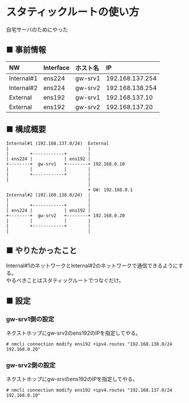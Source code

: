 # スタティックルートの使い方
自宅サーバのためにやった
## ■ 事前情報
|NW|Interface|ホスト名|IP|
|:---|:---|:---|:---|
|Internal#1|ens224|gw-srv1|192.168.137.254|
|Internal#2|ens224|gw-srv2|192.168.138.254|
|External|ens192|gw-srv1|192.168.137.10|
|External|ens192|gw-srv2|192.168.137.20|

## ■ 構成概要
```
Internal#1 (192.168.137.0/24)  External
|                              |
|        +------------+        |
| ens224 |            | ens192 |
+--------+  gw-srv1   +--------+ 192.168.0.10
|        |            |        |
|        +------------+        |
|                              |
                               |
                               + GW: 192.168.0.1
Internal#2 (192.168.138.0/24)  |
|                              |
|        +------------+        |
| ens224 |            | ens192 |
+--------+  gw-srv2   +--------+ 192.168.0.20
|        |            |        |
|        +------------+        |
|                              |
```
## ■ やりたかったこと
Internal#1のネットワークとInternal#2のネットワークで通信できるようにする。  
やるべきことはスタティックルートでつなぐだけ。
## ■ 設定
### gw-srv1側の設定
ネクストホップにgw-srv2のens192のIPを指定してやる。
```
# nmcli connection modify ens192 +ipv4.routes "192.168.138.0/24 192.168.0.20"
```
### gw-srv2側の設定
ネクストホップにgw-srvのens192のIPを指定してやる。
```
# nmcli connection modify ens192 +ipv4.routes "192.168.137.0/24 192.168.0.10"
```
